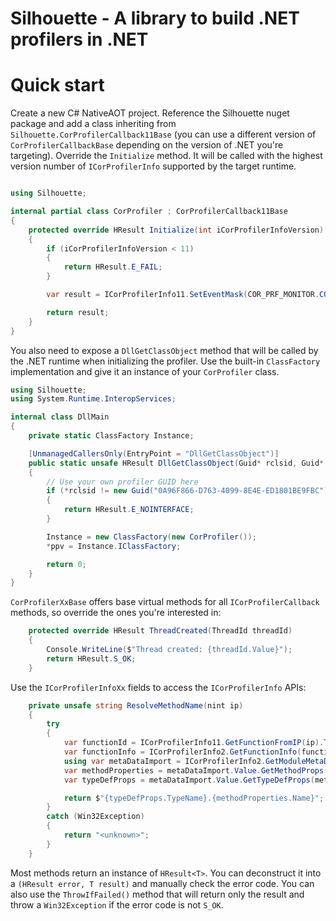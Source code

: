 Silhouette - A library to build .NET profilers in .NET
=======================

# Quick start

Create a new C# NativeAOT project. Reference the Silhouette nuget package and add a class inheriting from `Silhouette.CorProfilerCallback11Base` (you can use a different version of `CorProfilerCallbackBase` depending on the version of .NET you're targeting). Override the `Initialize` method. It will be called with the highest version number of `ICorProfilerInfo` supported by the target runtime.

```csharp

using Silhouette;

internal partial class CorProfiler : CorProfilerCallback11Base
{
    protected override HResult Initialize(int iCorProfilerInfoVersion)
    {
        if (iCorProfilerInfoVersion < 11)
        {
            return HResult.E_FAIL;
        }

        var result = ICorProfilerInfo11.SetEventMask(COR_PRF_MONITOR.COR_PRF_ENABLE_STACK_SNAPSHOT | COR_PRF_MONITOR.COR_PRF_MONITOR_THREADS);

        return result;
    }
}
```

You also need to expose a `DllGetClassObject` method that will be called by the .NET runtime when initializing the profiler. Use the built-in `ClassFactory` implementation and give it an instance of your `CorProfiler` class.

```csharp
using Silhouette;
using System.Runtime.InteropServices;

internal class DllMain
{
    private static ClassFactory Instance;

    [UnmanagedCallersOnly(EntryPoint = "DllGetClassObject")]
    public static unsafe HResult DllGetClassObject(Guid* rclsid, Guid* riid, nint* ppv)
    {
        // Use your own profiler GUID here
        if (*rclsid != new Guid("0A96F866-D763-4099-8E4E-ED1801BE9FBC"))
        {
            return HResult.E_NOINTERFACE;
        }

        Instance = new ClassFactory(new CorProfiler());
        *ppv = Instance.IClassFactory;

        return 0;
    }
}
```

`CorProfilerXxBase` offers base virtual methods for all `ICorProfilerCallback` methods, so override the ones you're interested in:

```csharp
    protected override HResult ThreadCreated(ThreadId threadId)
    {
        Console.WriteLine($"Thread created: {threadId.Value}");
        return HResult.S_OK;
    }
```

Use the `ICorProfilerInfoXx` fields to access the `ICorProfilerInfo` APIs:

```csharp
    private unsafe string ResolveMethodName(nint ip)
    {
        try
        {
            var functionId = ICorProfilerInfo11.GetFunctionFromIP(ip).ThrowIfFailed();
            var functionInfo = ICorProfilerInfo2.GetFunctionInfo(functionId).ThrowIfFailed();
            using var metaDataImport = ICorProfilerInfo2.GetModuleMetaData(functionInfo.ModuleId, CorOpenFlags.ofRead, KnownGuids.IMetaDataImport).ThrowIfFailed().Wrap();
            var methodProperties = metaDataImport.Value.GetMethodProps(new MdMethodDef(functionInfo.Token)).ThrowIfFailed();
            var typeDefProps = metaDataImport.Value.GetTypeDefProps(methodProperties.Class).ThrowIfFailed();

            return $"{typeDefProps.TypeName}.{methodProperties.Name}";
        }
        catch (Win32Exception)
        {
            return "<unknown>";
        }
    }
```

Most methods return an instance of `HResult<T>`. You can deconstruct it into a `(HResult error, T result)` and manually check the error code. You can also use the `ThrowIfFailed()` method that will return only the result and throw a `Win32Exception` if the error code is not `S_OK`.

